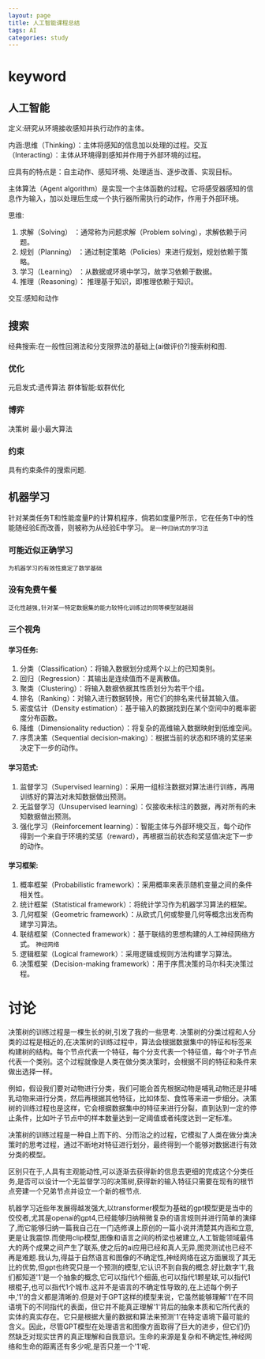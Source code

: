 ```yaml
---
layout: page
title: 人工智能课程总结
tags: AI
categories: study
---
```


# keyword

## 人工智能
定义:研究从环境接收感知并执行动作的主体。

内涵:思维（Thinking）：主体将感知的信息加以处理的过程。交互（Interacting）：主体从环境得到感知并作用于外部环境的过程。

应具有的特点是：自主动作、感知环境、处理适当、逐步改善、实现目标。

主体算法（Agent algorithm）是实现一个主体函数的过程。它将感受器感知的信息作为输入，加以处理后生成一个执行器所需执行的动作，作用于外部环境。

思维:

1. 求解（Solving）  ：通常称为问题求解（Problem solving），求解依赖于问题。
2. 规划（Planning） ：通过制定策略（Policies）来进行规划，规划依赖于策略。
3. 学习（Learning） ：从数据或环境中学习，故学习依赖于数据。
4. 推理（Reasoning）： 推理基于知识，即推理依赖于知识。


交互:感知和动作

## 搜索
经典搜索:在一般性回溯法和分支限界法的基础上(ai做评价?)搜索树和图.

### 优化
元启发式:遗传算法
群体智能:蚁群优化

### 博弈
决策树
最小最大算法

### 约束
具有约束条件的搜索问题.

## 机器学习
针对某类任务T和性能度量P的计算机程序，倘若如度量P所示，它在任务T中的性能随经验E而改善，则被称为从经验E中学习。
`是一种归纳式的学习法`
### 可能近似正确学习
`为机器学习的有效性奠定了数学基础`
### 没有免费午餐
`泛化性越强,针对某一特定数据集的能力较特化训练过的同等模型就越弱`
### 三个视角
#### 学习任务:

1. 分类（Classification）：将输入数据划分成两个以上的已知类别。
2. 回归（Regression）：其输出是连续值而不是离散值。
3. 聚类（Clustering）：将输入数据依据其性质划分为若干个组。
4. 排名（Ranking）：对输入进行数据转换，用它们的排名来代替其输入值。
5. 密度估计（Density estimation）：基于输入的数据找到在某个空间中的概率密度分布函数。
6. 降维（Dimensionality reduction）：将复杂的高维输入数据映射到低维空间。
7. 序贯决策（Sequential decision-making）：根据当前的状态和环境的奖惩来决定下一步的动作。


#### 学习范式:

1. 监督学习（Supervised learning）：采用一组标注数据对算法进行训练，再用训练好的算法对未知数据做出预测。
2. 无监督学习（Unsupervised learning）：仅接收未标注的数据，再对所有的未知数据做出预测。
3. 强化学习（Reinforcement learning）：智能主体与外部环境交互，每个动作得到一个来自于环境的奖惩（reward），再根据当前状态和奖惩值决定下一步的动作。

#### 学习框架:

1. 概率框架（Probabilistic framework）：采用概率来表示随机变量之间的条件相关性。
2. 统计框架（Statistical framework）：将统计学习作为机器学习算法的框架。
3. 几何框架（Geometric framework）：从欧式几何或黎曼几何等概念出发而构建学习算法。
4. 联结框架（Connected framework）：基于联结的思想构建的人工神经网络方式。
`神经网络`
5. 逻辑框架（Logical framework）：采用逻辑或规则方法构建学习算法。
6. 决策框架（Decision-making framework）：用于序贯决策的马尔科夫决策过程。

# 讨论
决策树的训练过程是一棵生长的树,引发了我的一些思考.
决策树的分类过程和人分类的过程是相近的,在决策树的训练过程中，算法会根据数据集中的特征和标签来构建树的结构。每个节点代表一个特征，每个分支代表一个特征值，每个叶子节点代表一个类别。这个过程就像是人类在做分类决策时，会根据不同的特征和条件来做出选择一样。

例如，假设我们要对动物进行分类，我们可能会首先根据动物是哺乳动物还是非哺乳动物来进行分类，然后再根据其他特征，比如体型、食性等来进一步细分。决策树的训练过程也是这样，它会根据数据集中的特征来进行分裂，直到达到一定的停止条件，比如叶子节点中的样本数量达到一定阈值或者纯度达到一定标准。

决策树的训练过程是一种自上而下的、分而治之的过程，它模拟了人类在做分类决策时的思考过程，通过不断地对特征进行划分，最终得到一个能够对数据进行有效分类的模型。

区别只在于,人具有主观能动性,可以逐渐去获得新的信息去更细的完成这个分类任务,是否可以设计一个无监督学习的决策树,获得新的输入特征只需要在现有的根节点旁建一个兄弟节点并设立一个新的根节点.

机器学习近些年发展得越发强大,以transformer模型为基础的gpt模型更是当中的佼佼者,尤其是openai的gpt4,已经能够归纳稍微复杂的语言规则并进行简单的演绎了,而它能够归纳一篇我自己在一门选修课上原创的一篇小说并清楚其内涵和立意,更是让我震惊.而使用clip模型,图像和语言之间的桥梁也被建立,人工智能领域最伟大的两个成果之间产生了联系,使之后的ai应用已经和真人无异,图灵测试也已经不再是难题.我认为,得益于自然语言和图像的不确定性,神经网络在这方面展现了其无比的优势,但gpt也终究只是一个预测的模型,它认识不到自我的概念.好比数字'1',我们都知道'1'是一个抽象的概念,它可以指代1个细菌,也可以指代1颗星球,可以指代1根棍子,也可以指代1个城市.这并不是语言的不确定性导致的,在上述每个例子中,'1'的含义都是清晰的.但是对于GPT这样的模型来说，它虽然能够理解'1'在不同语境下的不同指代的表面，但它并不能真正理解'1'背后的抽象本质和它所代表的实体的真实存在。它只是根据大量的数据和算法来预测'1'在特定语境下最可能的含义。因此，尽管GPT模型在处理语言和图像方面取得了巨大的进步，但它们仍然缺乏对现实世界的真正理解和自我意识。生命的来源是复杂和不确定性,神经网络和生命的距离还有多少呢,是否只差一个'1'呢.
<!-- 我认为,这是由于逻辑本身就不是能够通过归纳演绎得来的,虽然我们能够通过归纳知道某些逻辑关系是成立的,通过演绎去得知我们不知道的逻辑关系 -->

